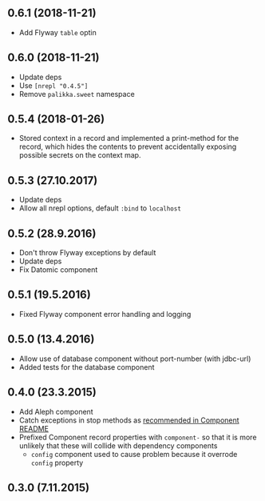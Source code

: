 ## 0.6.1 (2018-11-21)

- Add Flyway `table` optin

## 0.6.0 (2018-11-21)

- Update deps
- Use `[nrepl "0.4.5"]`
- Remove `palikka.sweet` namespace

## 0.5.4 (2018-01-26)

- Stored context in a record and implemented a print-method for the record,
which hides the contents to prevent accidentally exposing possible secrets
on the context map.

## 0.5.3 (27.10.2017)

- Update deps
- Allow all nrepl options, default `:bind` to `localhost`

## 0.5.2 (28.9.2016)

- Don't throw Flyway exceptions by default
- Update deps
- Fix Datomic component

## 0.5.1 (19.5.2016)

- Fixed Flyway component error handling and logging

## 0.5.0 (13.4.2016)

- Allow use of database component without port-number (with jdbc-url)
- Added tests for the database component

## 0.4.0 (23.3.2015)

- Add Aleph component
- Catch exceptions in stop methods as [recommended in Component README](https://github.com/stuartsierra/component/#idempotence)
- Prefixed Component record properties with `component-` so that it is more unlikely that these will collide with dependency components
    - `config` component used to cause problem because it overrode `config` property

## 0.3.0 (7.11.2015)
